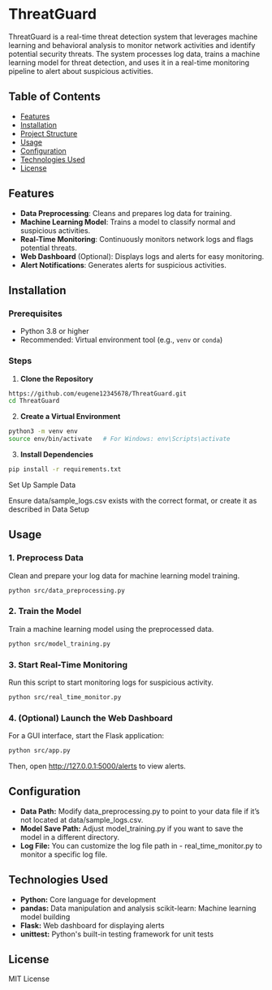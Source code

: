 # ThreatGuard

ThreatGuard is a real-time threat detection system that leverages machine learning and behavioral analysis to monitor network activities and identify potential security threats. The system processes log data, trains a machine learning model for threat detection, and uses it in a real-time monitoring pipeline to alert about suspicious activities. 

## Table of Contents
- [Features](#features)
- [Installation](#installation)
- [Project Structure](#project-structure)
- [Usage](#usage)
- [Configuration](#configuration)
- [Technologies Used](#technologies-used)
- [License](#license)

## Features
- **Data Preprocessing**: Cleans and prepares log data for training.
- **Machine Learning Model**: Trains a model to classify normal and suspicious activities.
- **Real-Time Monitoring**: Continuously monitors network logs and flags potential threats.
- **Web Dashboard** (Optional): Displays logs and alerts for easy monitoring.
- **Alert Notifications**: Generates alerts for suspicious activities.

## Installation

### Prerequisites
- Python 3.8 or higher
- Recommended: Virtual environment tool (e.g., `venv` or `conda`)

### Steps
1. **Clone the Repository**
```bash
https://github.com/eugene12345678/ThreatGuard.git
cd ThreatGuard
```
2. **Create a Virtual Environment**

```bash
python3 -m venv env
source env/bin/activate   # For Windows: env\Scripts\activate
```
3. **Install Dependencies**

```bash
pip install -r requirements.txt
```
Set Up Sample Data

Ensure data/sample_logs.csv exists with the correct format, or create it as described in Data Setup

## Usage

### 1. Preprocess Data
Clean and prepare your log data for machine learning model training.

```bash
python src/data_preprocessing.py
```
### 2. Train the Model
Train a machine learning model using the preprocessed data.
```bash
python src/model_training.py
```
### 3. Start Real-Time Monitoring
Run this script to start monitoring logs for suspicious activity.
```bash
python src/real_time_monitor.py
```
### 4. (Optional) Launch the Web Dashboard
For a GUI interface, start the Flask application:
```bash
python src/app.py
```
Then, open http://127.0.0.1:5000/alerts to view alerts.

## Configuration
- **Data Path:** Modify data_preprocessing.py to point to your data file if it’s not located at data/sample_logs.csv.
- **Model Save Path:** Adjust model_training.py if you want to save the model in a different directory.
- **Log File:** You can customize the log file path in - real_time_monitor.py to monitor a specific log file.

## Technologies Used
- **Python:** Core language for development
- **pandas:** Data manipulation and analysis
scikit-learn: Machine learning model building
- **Flask:** Web dashboard for displaying alerts
- **unittest:** Python's built-in testing framework for unit tests

## License
MIT License